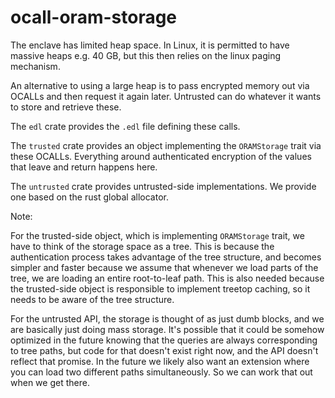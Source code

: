 ocall-oram-storage
==================

The enclave has limited heap space. In Linux, it is permitted to have massive
heaps e.g. 40 GB, but this then relies on the linux paging mechanism.

An alternative to using a large heap is to pass encrypted memory out via OCALLs
and then request it again later. Untrusted can do whatever it wants to store and
retrieve these.

The `edl` crate provides the `.edl` file defining these calls.

The `trusted` crate provides an object implementing the `ORAMStorage` trait
via these OCALLs. Everything around authenticated encryption of the values that
leave and return happens here.

The `untrusted` crate provides untrusted-side implementations.
We provide one based on the rust global allocator.

Note:

For the trusted-side object, which is implementing `ORAMStorage` trait, we
have to think of the storage space as a tree. This is because the authentication
process takes advantage of the tree structure, and becomes simpler and faster
because we assume that whenever we load parts of the tree, we are loading an
entire root-to-leaf path. This is also needed because the trusted-side object
is responsible to implement treetop caching, so it needs to be aware of the
tree structure.

For the untrusted API, the storage is thought of as just dumb blocks, and we
are basically just doing mass storage. It's possible that it could be somehow
optimized in the future knowing that the queries are always corresponding to
tree paths, but code for that doesn't exist right now, and the API doesn't
reflect that promise. In the future we likely also want an extension where you
can load two different paths simultaneously. So we can work that out when we get there.

